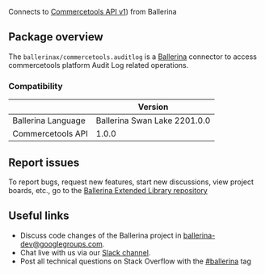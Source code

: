Connects to [Commercetools API v1](https://docs.commercetools.com/api/)) from Ballerina

## Package overview
The `ballerinax/commercetools.auditlog` is a [Ballerina](https://ballerina.io/) connector to access commercetools platform Audit Log related operations.

### Compatibility
|                    | Version                     |
|--------------------|-----------------------------|
| Ballerina Language | Ballerina Swan Lake 2201.0.0|
| Commercetools API  | 1.0.0                       |

## Report issues
To report bugs, request new features, start new discussions, view project boards, etc., go to the [Ballerina Extended Library repository](https://github.com/ballerina-platform/ballerina-extended-library)

## Useful links
- Discuss code changes of the Ballerina project in [ballerina-dev@googlegroups.com](mailto:ballerina-dev@googlegroups.com).
- Chat live with us via our [Slack channel](https://ballerina.io/community/slack/).
- Post all technical questions on Stack Overflow with the [#ballerina](https://stackoverflow.com/questions/tagged/ballerina) tag